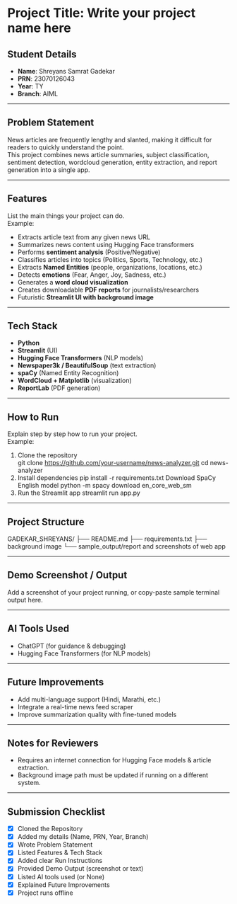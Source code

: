 # Project Title: Write your project name here

## Student Details
- **Name**: Shreyans Samrat Gadekar  
- **PRN**: 23070126043  
- **Year**: TY  
- **Branch**: AIML  

---

## Problem Statement
News articles are frequently lengthy and slanted, making it difficult for readers to quickly understand the point.  
This project combines news article summaries, subject classification, sentiment detection, wordcloud generation, entity extraction, and report generation into a single app.

---

## Features
List the main things your project can do.  
Example:  
- Extracts article text from any given news URL  
- Summarizes news content using Hugging Face transformers  
- Performs **sentiment analysis** (Positive/Negative)  
- Classifies articles into topics (Politics, Sports, Technology, etc.)  
- Extracts **Named Entities** (people, organizations, locations, etc.)  
- Detects **emotions** (Fear, Anger, Joy, Sadness, etc.)  
- Generates a **word cloud visualization**  
- Creates downloadable **PDF reports** for journalists/researchers  
- Futuristic **Streamlit UI with background image**

---

## Tech Stack
- **Python**  
- **Streamlit** (UI)  
- **Hugging Face Transformers** (NLP models)  
- **Newspaper3k / BeautifulSoup** (text extraction)  
- **spaCy** (Named Entity Recognition)  
- **WordCloud + Matplotlib** (visualization)  
- **ReportLab** (PDF generation)

---

## How to Run
Explain step by step how to run your project.  
Example:  
1. Clone the repository  
   git clone https://github.com/your-username/news-analyzer.git
   cd news-analyzer
2. Install dependencies
    pip install -r requirements.txt
    Download SpaCy English model
    python -m spacy download en_core_web_sm
3. Run the Streamlit app
    streamlit run app.py

---

## Project Structure

GADEKAR_SHREYANS/ ├── README.md ├── requirements.txt ├── background image └── sample_output/report and screenshots of web app 

---

## Demo Screenshot / Output
Add a screenshot of your project running, or copy-paste sample terminal output here.

---

## AI Tools Used
- ChatGPT (for guidance & debugging)
- Hugging Face Transformers (for NLP models)

---

## Future Improvements
- Add multi-language support (Hindi, Marathi, etc.)
- Integrate a real-time news feed scraper
- Improve summarization quality with fine-tuned models

---

## Notes for Reviewers
- Requires an internet connection for Hugging Face models & article extraction.
- Background image path must be updated if running on a different system.

---

## Submission Checklist 
- [x] Cloned the Repository 
- [x] Added my details (Name, PRN, Year, Branch)  
- [x] Wrote Problem Statement  
- [x] Listed Features & Tech Stack  
- [x] Added clear Run Instructions  
- [x] Provided Demo Output (screenshot or text)  
- [x] Listed AI tools used (or None)  
- [x] Explained Future Improvements  
- [x] Project runs offline